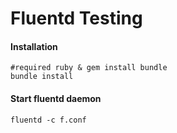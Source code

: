 # Fluentd Testing


#### Installation
```
#required ruby & gem install bundle
bundle install
```

#### Start fluentd daemon
```
fluentd -c f.conf
```
